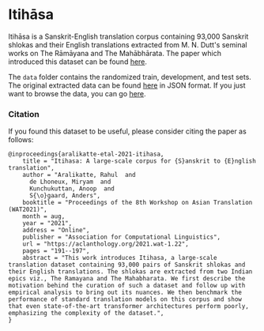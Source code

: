 # Itihāsa

Itihāsa is a Sanskrit-English translation corpus containing 93,000 Sanskrit shlokas and their English translations extracted from M. N. Dutt's seminal works on The Rāmāyana and The Mahābhārata. The paper which introduced this dataset can be found [here](https://aclanthology.org/2021.wat-1.22/). 

The `data` folder contains the randomized train, development, and test sets. The original extracted data can be found [here](https://github.com/rahular/itihasa/tree/gh-pages/res) in JSON format. If you just want to browse the data, you can go [here](http://rahular.com/itihasa/).

### Citation
If you found this dataset to be useful, please consider citing the paper as follows:
```
@inproceedings{aralikatte-etal-2021-itihasa,
    title = "Itihasa: A large-scale corpus for {S}anskrit to {E}nglish translation",
    author = "Aralikatte, Rahul  and
      de Lhoneux, Miryam  and
      Kunchukuttan, Anoop  and
      S{\o}gaard, Anders",
    booktitle = "Proceedings of the 8th Workshop on Asian Translation (WAT2021)",
    month = aug,
    year = "2021",
    address = "Online",
    publisher = "Association for Computational Linguistics",
    url = "https://aclanthology.org/2021.wat-1.22",
    pages = "191--197",
    abstract = "This work introduces Itihasa, a large-scale translation dataset containing 93,000 pairs of Sanskrit shlokas and their English translations. The shlokas are extracted from two Indian epics viz., The Ramayana and The Mahabharata. We first describe the motivation behind the curation of such a dataset and follow up with empirical analysis to bring out its nuances. We then benchmark the performance of standard translation models on this corpus and show that even state-of-the-art transformer architectures perform poorly, emphasizing the complexity of the dataset.",
}
```
